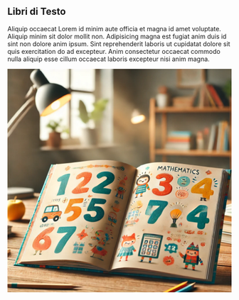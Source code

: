 ## Libri di Testo

Aliquip occaecat Lorem id minim aute officia et magna id amet voluptate. Aliquip minim sit dolor mollit non. Adipisicing magna est fugiat anim duis id sint non dolore anim ipsum. Sint reprehenderit laboris ut cupidatat dolore sit quis exercitation do ad excepteur. Anim consectetur occaecat commodo nulla aliquip esse cillum occaecat laboris excepteur nisi anim magna.

![Libro di testo](./media/book.png "Libro di testo")
